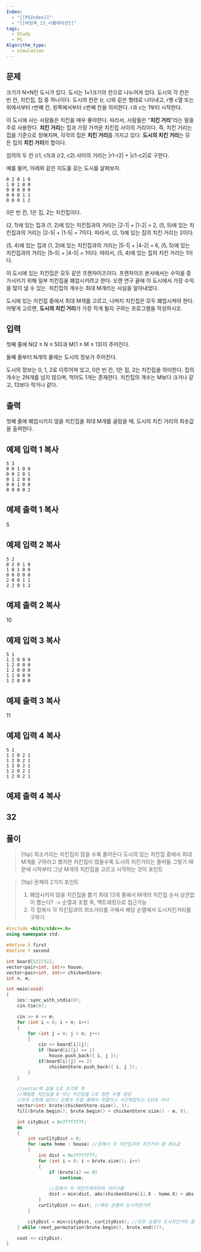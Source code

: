 ```yaml
---
Index:
  - "[[PSIndex]]"
  - "[[바킹독_13_시뮬레이션]]"
tags:
  - Study
  - PS
Algorithm_type:
  - simulation
---
```


## 문제
크기가 N×N인 도시가 있다. 도시는 1×1크기의 칸으로 나누어져 있다. 도시의 각 칸은 빈 칸, 치킨집, 집 중 하나이다. 도시의 칸은 (r, c)와 같은 형태로 나타내고, r행 c열 또는 위에서부터 r번째 칸, 왼쪽에서부터 c번째 칸을 의미한다. r과 c는 1부터 시작한다.

이 도시에 사는 사람들은 치킨을 매우 좋아한다. 따라서, 사람들은 "**치킨 거리**"라는 말을 주로 사용한다. **치킨 거리**는 집과 가장 가까운 치킨집 사이의 거리이다. 즉, 치킨 거리는 집을 기준으로 정해지며, 각각의 집은 **치킨 거리**를 가지고 있다. **도시의 치킨 거리**는 모든 집의 **치킨 거리**의 합이다.

임의의 두 칸 (r1, c1)과 (r2, c2) 사이의 거리는 |r1-r2| + |c1-c2|로 구한다.

예를 들어, 아래와 같은 지도를 갖는 도시를 살펴보자.

```
0 2 0 1 0
1 0 1 0 0
0 0 0 0 0
0 0 0 1 1
0 0 0 1 2
```

0은 빈 칸, 1은 집, 2는 치킨집이다.

(2, 1)에 있는 집과 (1, 2)에 있는 치킨집과의 거리는 |2-1| + |1-2| = 2, (5, 5)에 있는 치킨집과의 거리는 |2-5| + |1-5| = 7이다. 따라서, (2, 1)에 있는 집의 치킨 거리는 2이다.

(5, 4)에 있는 집과 (1, 2)에 있는 치킨집과의 거리는 |5-1| + |4-2| = 6, (5, 5)에 있는 치킨집과의 거리는 |5-5| + |4-5| = 1이다. 따라서, (5, 4)에 있는 집의 치킨 거리는 1이다.

이 도시에 있는 치킨집은 모두 같은 프랜차이즈이다. 프렌차이즈 본사에서는 수익을 증가시키기 위해 일부 치킨집을 폐업시키려고 한다. 오랜 연구 끝에 이 도시에서 가장 수익을 많이 낼 수 있는  치킨집의 개수는 최대 M개라는 사실을 알아내었다.

도시에 있는 치킨집 중에서 최대 M개를 고르고, 나머지 치킨집은 모두 폐업시켜야 한다. 어떻게 고르면, **도시의 치킨 거리**가 가장 작게 될지 구하는 프로그램을 작성하시오.

## 입력

첫째 줄에 N(2 ≤ N ≤ 50)과 M(1 ≤ M ≤ 13)이 주어진다.

둘째 줄부터 N개의 줄에는 도시의 정보가 주어진다.

도시의 정보는 0, 1, 2로 이루어져 있고, 0은 빈 칸, 1은 집, 2는 치킨집을 의미한다. 집의 개수는 2N개를 넘지 않으며, 적어도 1개는 존재한다. 치킨집의 개수는 M보다 크거나 같고, 13보다 작거나 같다.

## 출력

첫째 줄에 폐업시키지 않을 치킨집을 최대 M개를 골랐을 때, 도시의 치킨 거리의 최솟값을 출력한다.

## 예제 입력 1 복사
```
5 3
0 0 1 0 0
0 0 2 0 1
0 1 2 0 0
0 0 1 0 0
0 0 0 0 2
```


## 예제 출력 1 복사

5

## 예제 입력 2 복사

```
5 2
0 2 0 1 0
1 0 1 0 0
0 0 0 0 0
2 0 0 1 1
2 2 0 1 2
```

## 예제 출력 2 복사

10

## 예제 입력 3 복사

```
5 1
1 2 0 0 0
1 2 0 0 0
1 2 0 0 0
1 2 0 0 0
1 2 0 0 0
```

## 예제 출력 3 복사

11

## 예제 입력 4 복사

```
5 1
1 2 0 2 1
1 2 0 2 1
1 2 0 2 1
1 2 0 2 1
1 2 0 2 1
```

## 예제 출력 4 복사

32
   
---
## 풀이
> [!tip] 최소거리는 치킨집이 많을 수록 줄어든다
> 도시의 있는 치킨집 중에서 최대 M개를 구하라고 했지만 치킨집이 많을수록 도시의 치킨거리는 줄어듦
> 그렇기 때문에 시작부터 그냥 M개의 치킨집을 고르고 시작하는 것이 포인트
> 

> [!tip] 문제의 2가지 포인트
> 1. 폐업시키지 않을 치킨집을 뽑기
> 	최대 13개 중에서 M개의 치킨집 순서 상관없이 뽑는다? -> 순열과 조합 즉, 백트레킹으로 접근가능
> 2. 각 집에서 각 치킨집과의 최소거리를 구해서 해당 순열에서 도시치킨거리를 구하기

```cpp
#include <bits/stdc++.h>
using namespace std;

#define X first
#define Y second

int board[52][52];
vector<pair<int, int>> house;
vector<pair<int, int>> chickenStore;
int n, m;

int main(void)
{
    ios::sync_with_stdio(0);
    cin.tie(0);

    cin >> n >> m;
    for (int i = 0; i < n; i++)
    {
        for (int j = 0; j < n; j++)
        {
            cin >> board[i][j];
            if (board[i][j] == 1)
                house.push_back({ i, j });
            if(board[i][j] == 2)
                chickenStore.push_back({ i, j });
        }
    }

    //vector에 값을 1로 초기화 후
    //폐업할 치킨집을 0 아닌 치킨집을 1로 정한 수열 생성
    //0과 1밖에 없으니 순열과 조합 중에서 조합이고 시간복잡도는 13C6 이다
    vector<int> brute(chickenStore.size(), 1);
    fill(brute.begin(), brute.begin() + chickenStore.size() - m, 0);

    int cityDist = 0x7f7f7f7f;
    do
    {
        int curCityDist = 0;
        for (auto home : house) //집에서 각 치킨집과의 치킨거리 중 최소값
        {
            int dist = 0x7f7f7f7f;
            for (int i = 0; i < brute.size(); i++)
            {
                if (brute[i] == 0)
                    continue;

                //집에서 각 치킨가게까지의 거리구함
                dist = min(dist, abs(chickenStore[i].X - home.X) + abs(chickenStore[i].Y - home.Y));
            }
            curCityDist += dist; //해당 순열의 도시치킨거리
        }

        cityDist = min(cityDist, curCityDist); //모든 순열의 도시치킨거리 중 최소값
    } while (next_permutation(brute.begin(), brute.end()));

    cout << cityDist;
}

```